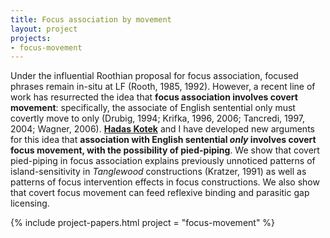 ```yaml
---
title: Focus association by movement
layout: project
projects:
- focus-movement
---
```


Under the influential Roothian proposal for focus association, focused phrases remain in-situ at LF (Rooth, 1985, 1992). However, a recent line of work has resurrected the idea that **focus association involves covert movement**: specifically, the associate of English sentential only must covertly move to only (Drubig, 1994; Krifka, 1996, 2006; Tancredi, 1997, 2004; Wagner, 2006). **[Hadas Kotek](http://hkotek.com)** and I have developed new arguments for this idea that **association with English sentential *only* involves covert focus movement, with the possibility of pied-piping**. We show that covert pied-piping in focus association explains previously unnoticed patterns of island-sensitivity in *Tanglewood* constructions (Kratzer, 1991) as well as patterns of focus intervention effects in focus constructions. We also show that covert focus movement can feed reflexive binding and parasitic gap licensing.

{% include project-papers.html project = "focus-movement" %}